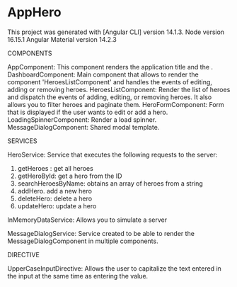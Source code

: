 # AppHero

This project was generated with [Angular CLI] version 14.1.3.
Node version 16.15.1
Angular Material version 14.2.3


COMPONENTS

AppComponent: This component renders the application title and the <router-outlet>.
DashboardComponent: Main component that allows to render the component 'HeroesListComponent' and handles the events of editing, adding or removing heroes.
HeroesListComponent: Render the list of heroes and dispatch the events of adding, editing, or removing heroes. It also allows you to filter heroes and paginate them.
HeroFormComponent: Form that is displayed if the user wants to edit or add a hero.
LoadingSpinnerComponent: Render a load spinner.
MessageDialogComponent: Shared modal template.

SERVICES

HeroService: Service that executes the following requests to the server:
  1. getHeroes : get all heroes
  2. getHeroById: get a hero from the ID
  3. searchHeroesByName: obtains an array of heroes from a string
  4. addHero. add a new hero
  5. deleteHero: delete a hero
  6. updateHero: update a hero
  
InMemoryDataService: Allows you to simulate a server

MessageDialogService: Service created to be able to render the MessageDialogComponent in multiple components.

DIRECTIVE

UpperCaseInputDirective: Allows the user to capitalize the text entered in the input at the same time as entering the value.




